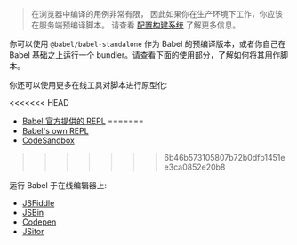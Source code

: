 <blockquote class="babel-callout babel-callout-warning">
  <p>
    在浏览器中编译的用例非常有限，
    因此如果你在生产环境下工作，你应该在服务端预编译脚本。 
    请查看 <a href="/docs/setup/#build-systems">配置构建系统</a> 
    了解更多信息。
  </p>
</blockquote>

你可以使用 `@babel/babel-standalone` 作为 Babel 的预编译版本，或者你自己在 Babel 基础之上运行一个 bundler。请查看下面的使用部分，了解如何将其用作脚本。

你还可以使用更多在线工具对脚本进行原型化:

<<<<<<< HEAD
- [Babel 官方提供的 REPL](/repl)
=======
- [Babel's own REPL](https://babeljs.io/repl)
- [CodeSandbox](https://codesandbox.io/s/babel-repl-custom-plugin-7s08o?file=/src/index.js)
>>>>>>> 6b46b573105807b72b0dfb1451ee3ca0852e20b8

运行 Babel 于在线编辑器上:

- [JSFiddle](https://jsfiddle.net/fh5whLfd/)
- [JSBin](http://jsbin.com/rokimopuse/edit?html,js,console,output)
- [Codepen](http://codepen.io/anon/pen/dOGgeO)
- [JSitor](https://jsitor.com/P1Br0ZbSF)

